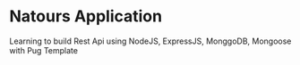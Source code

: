 # Natours Application

Learning to build Rest Api using NodeJS, ExpressJS, MonggoDB, Mongoose with Pug Template

